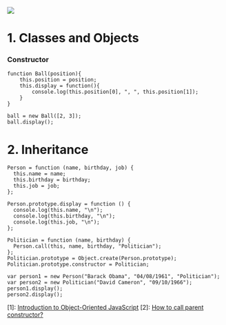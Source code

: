 ![](http://wearelaunchbox.com/wp-content/uploads/2012/11/oop-basics.png)


# 1. Classes and Objects

### Constructor

```
function Ball(position){
    this.position = position;
    this.display = function(){
        console.log(this.position[0], ", ", this.position[1]);
    }
}

ball = new Ball([2, 3]);
ball.display();
```

# 2. Inheritance


```
Person = function (name, birthday, job) {
  this.name = name;
  this.birthday = birthday;
  this.job = job;
};

Person.prototype.display = function () {
  console.log(this.name, "\n");
  console.log(this.birthday, "\n");
  console.log(this.job, "\n");
};

Politician = function (name, birthday) {
  Person.call(this, name, birthday, "Politician");
};
Politician.prototype = Object.create(Person.prototype);
Politician.prototype.constructor = Politician;

var person1 = new Person("Barack Obama", "04/08/1961", "Politician");
var person2 = new Politician("David Cameron", "09/10/1966");
person1.display();
person2.display();

```

[1]: [Introduction to Object-Oriented JavaScript](https://developer.mozilla.org/en-US/docs/Web/JavaScript/Introduction_to_Object-Oriented_JavaScript)
[2]: [How to call parent constructor?](http://stackoverflow.com/a/15399594/772391)